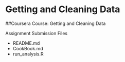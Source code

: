 # Getting and Cleaning Data

##Coursera Course: Getting and Cleaning Data

Assignment Submission Files

* README.md
* CookBook.md
* run_analysis.R
